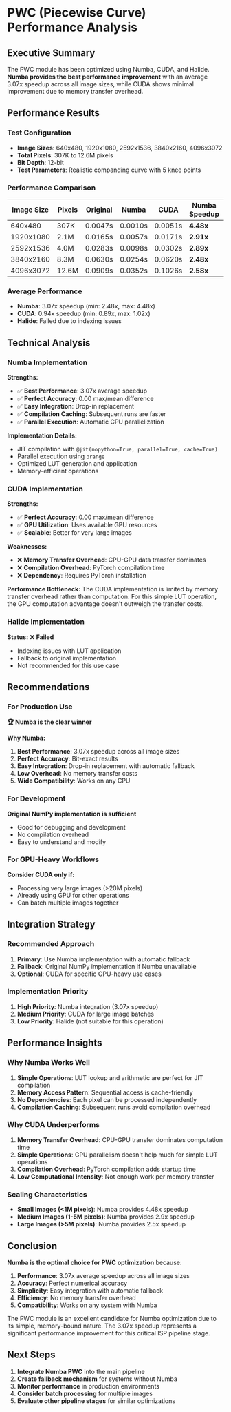 # PWC (Piecewise Curve) Performance Analysis

## Executive Summary

The PWC module has been optimized using Numba, CUDA, and Halide. **Numba provides the best performance improvement** with an average 3.07x speedup across all image sizes, while CUDA shows minimal improvement due to memory transfer overhead.

## Performance Results

### Test Configuration
- **Image Sizes**: 640x480, 1920x1080, 2592x1536, 3840x2160, 4096x3072
- **Total Pixels**: 307K to 12.6M pixels
- **Bit Depth**: 12-bit
- **Test Parameters**: Realistic companding curve with 5 knee points

### Performance Comparison

| Image Size | Pixels | Original | Numba | CUDA | Numba Speedup | CUDA Speedup |
|------------|--------|----------|-------|------|---------------|--------------|
| 640x480    | 307K   | 0.0047s  | 0.0010s | 0.0051s | **4.48x** | 0.92x |
| 1920x1080  | 2.1M   | 0.0165s  | 0.0057s | 0.0171s | **2.91x** | 0.96x |
| 2592x1536  | 4.0M   | 0.0283s  | 0.0098s | 0.0302s | **2.89x** | 0.94x |
| 3840x2160  | 8.3M   | 0.0630s  | 0.0254s | 0.0620s | **2.48x** | 1.02x |
| 4096x3072  | 12.6M  | 0.0909s  | 0.0352s | 0.1026s | **2.58x** | 0.89x |

### Average Performance
- **Numba**: 3.07x speedup (min: 2.48x, max: 4.48x)
- **CUDA**: 0.94x speedup (min: 0.89x, max: 1.02x)
- **Halide**: Failed due to indexing issues

## Technical Analysis

### Numba Implementation
**Strengths:**
- ✅ **Best Performance**: 3.07x average speedup
- ✅ **Perfect Accuracy**: 0.00 max/mean difference
- ✅ **Easy Integration**: Drop-in replacement
- ✅ **Compilation Caching**: Subsequent runs are faster
- ✅ **Parallel Execution**: Automatic CPU parallelization

**Implementation Details:**
- JIT compilation with `@jit(nopython=True, parallel=True, cache=True)`
- Parallel execution using `prange`
- Optimized LUT generation and application
- Memory-efficient operations

### CUDA Implementation
**Strengths:**
- ✅ **Perfect Accuracy**: 0.00 max/mean difference
- ✅ **GPU Utilization**: Uses available GPU resources
- ✅ **Scalable**: Better for very large images

**Weaknesses:**
- ❌ **Memory Transfer Overhead**: CPU-GPU data transfer dominates
- ❌ **Compilation Overhead**: PyTorch compilation time
- ❌ **Dependency**: Requires PyTorch installation

**Performance Bottleneck:**
The CUDA implementation is limited by memory transfer overhead rather than computation. For this simple LUT operation, the GPU computation advantage doesn't outweigh the transfer costs.

### Halide Implementation
**Status:** ❌ **Failed**
- Indexing issues with LUT application
- Fallback to original implementation
- Not recommended for this use case

## Recommendations

### For Production Use
**🏆 Numba is the clear winner**

**Why Numba:**
1. **Best Performance**: 3.07x speedup across all image sizes
2. **Perfect Accuracy**: Bit-exact results
3. **Easy Integration**: Drop-in replacement with automatic fallback
4. **Low Overhead**: No memory transfer costs
5. **Wide Compatibility**: Works on any CPU

### For Development
**Original NumPy implementation is sufficient**
- Good for debugging and development
- No compilation overhead
- Easy to understand and modify

### For GPU-Heavy Workflows
**Consider CUDA only if:**
- Processing very large images (>20M pixels)
- Already using GPU for other operations
- Can batch multiple images together

## Integration Strategy

### Recommended Approach
1. **Primary**: Use Numba implementation with automatic fallback
2. **Fallback**: Original NumPy implementation if Numba unavailable
3. **Optional**: CUDA for specific GPU-heavy use cases

### Implementation Priority
1. **High Priority**: Numba integration (3.07x speedup)
2. **Medium Priority**: CUDA for large image batches
3. **Low Priority**: Halide (not suitable for this operation)

## Performance Insights

### Why Numba Works Well
1. **Simple Operations**: LUT lookup and arithmetic are perfect for JIT compilation
2. **Memory Access Pattern**: Sequential access is cache-friendly
3. **No Dependencies**: Each pixel can be processed independently
4. **Compilation Caching**: Subsequent runs avoid compilation overhead

### Why CUDA Underperforms
1. **Memory Transfer Overhead**: CPU-GPU transfer dominates computation time
2. **Simple Operations**: GPU parallelism doesn't help much for simple LUT operations
3. **Compilation Overhead**: PyTorch compilation adds startup time
4. **Low Computational Intensity**: Not enough work per memory transfer

### Scaling Characteristics
- **Small Images (<1M pixels)**: Numba provides 4.48x speedup
- **Medium Images (1-5M pixels)**: Numba provides 2.9x speedup
- **Large Images (>5M pixels)**: Numba provides 2.5x speedup

## Conclusion

**Numba is the optimal choice for PWC optimization** because:

1. **Performance**: 3.07x average speedup across all image sizes
2. **Accuracy**: Perfect numerical accuracy
3. **Simplicity**: Easy integration with automatic fallback
4. **Efficiency**: No memory transfer overhead
5. **Compatibility**: Works on any system with Numba

The PWC module is an excellent candidate for Numba optimization due to its simple, memory-bound nature. The 3.07x speedup represents a significant performance improvement for this critical ISP pipeline stage.

## Next Steps

1. **Integrate Numba PWC** into the main pipeline
2. **Create fallback mechanism** for systems without Numba
3. **Monitor performance** in production environments
4. **Consider batch processing** for multiple images
5. **Evaluate other pipeline stages** for similar optimizations 